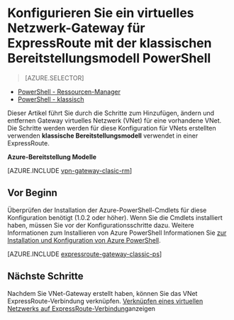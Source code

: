 <properties
   pageTitle="VNet-Gateway für ExpressRoute mithilfe von PowerShell konfigurieren | Microsoft Azure"
   description="VNet-Gateway für eine klassische Bereitstellung konfigurieren Modell VNet mithilfe von PowerShell für eine ExpressRoute-Konfiguration."
   documentationCenter="na"
   services="expressroute"
   authors="charwen"
   manager="carmonm"
   editor=""
   tags="azure-service-management"/>
<tags
   ms.service="expressroute"
   ms.devlang="na"
   ms.topic="article" 
   ms.tgt_pltfrm="na"
   ms.workload="infrastructure-services"
   ms.date="10/03/2016"
   ms.author="charwen"/>

# <a name="configure-a-virtual-network-gateway-for-expressroute-using-the-classic-deployment-model-and-powershell"></a>Konfigurieren Sie ein virtuelles Netzwerk-Gateway für ExpressRoute mit der klassischen Bereitstellungsmodell PowerShell

> [AZURE.SELECTOR]
- [PowerShell - Ressourcen-Manager](expressroute-howto-add-gateway-resource-manager.md)
- [PowerShell - klassisch](expressroute-howto-add-gateway-classic.md)

Dieser Artikel führt Sie durch die Schritte zum Hinzufügen, ändern und entfernen Gateway virtuelles Netzwerk (VNet) für eine vorhandene VNet. Die Schritte werden werden für diese Konfiguration für VNets erstellten verwenden **klassische Bereitstellungsmodell** verwendet in einer ExpressRoute. 

**Azure-Bereitstellung Modelle**

[AZURE.INCLUDE [vpn-gateway-clasic-rm](../../includes/vpn-gateway-classic-rm-include.md)] 

## <a name="before-beginning"></a>Vor Beginn

Überprüfen der Installation der Azure-PowerShell-Cmdlets für diese Konfiguration benötigt (1.0.2 oder höher). Wenn Sie die Cmdlets installiert haben, müssen Sie vor der Konfigurationsschritte dazu. Weitere Informationen zum Installieren von Azure PowerShell Informationen Sie [zur Installation und Konfiguration von Azure PowerShell](../powershell-install-configure.md).


[AZURE.INCLUDE [expressroute-gateway-classic-ps](../../includes/expressroute-gateway-classic-ps-include.md)]

    
## <a name="next-steps"></a>Nächste Schritte

Nachdem Sie VNet-Gateway erstellt haben, können Sie das VNet ExpressRoute-Verbindung verknüpfen. [Verknüpfen eines virtuellen Netzwerks auf ExpressRoute-Verbindung](expressroute-howto-linkvnet-classic.md)anzeigen

